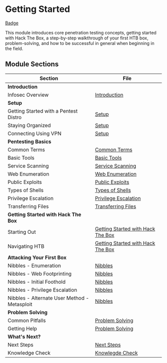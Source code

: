 # Getting Started
[Badge](https://academy.hackthebox.com/achievement/badge/a1c8530c-7428-11ee-b5a6-bea50ffe6cb4)

This module introduces core penetration testing concepts, getting started with Hack The Box, a step-by-step walkthrough of your first HTB box, problem-solving, and how to be successful in general when beginning in the field.

## Module Sections
| Section                                      | File                                                                        |
| -------------------------------------------- | --------------------------------------------------------------------------- |
| **Introduction**                             |                                                                             |
| Infosec Overview                             | [Introduction](./Introduction.md)                                           |
| **Setup**                                    |                                                                             |
| Getting Started with a Pentest Distro        | [Setup](./Setup.md)                                                         |
| Staying Organized                            | [Setup](./Setup.md)                                                         |
| Connecting Using VPN                         | [Setup](./Setup.md)                                                         |
| **Pentesting Basics**                        |                                                                             |
| Common Terms                                 | [Common Terms](./Common_Terms.md)                                           |
| Basic Tools                                  | [Basic Tools](./Basic_Tools.md)                                             |
| Service Scanning                             | [Service Scanning](./Service_Scanning.md)                                   |
| Web Enumeration                              | [Web Enumeration](./Web_Enumeration.md)                                     |
| Public Exploits                              | [Public Exploits](./Public_Exploits.md)                                     |
| Types of Shells                              | [Types of Shells](./Types_of_Shells.md)                                     |
| Privilege Escalation                         | [Privilege Escalation](./Privilege_Escalation.md)                           |
| Transferring Files                           | [Transferring Files](./Transferring_Files.md)                               |
| **Getting Started with Hack The Box**        |                                                                             |
| Starting Out                                 | [Getting Started with Hack The Box](./Getting_Started_with_Hack_The_Box.md) |
| Navigating HTB                               | [Getting Started with Hack The Box](./Getting_Started_with_Hack_The_Box.md) |
| **Attacking Your First Box**                 |                                                                             |
| Nibbles - Enumeration                        | [Nibbles](./Nibbles.md)                                                     |
| Nibbles - Web Footprinting                   | [Nibbles](./Nibbles.md)                                                     |
| Nibbles - Initial Foothold                   | [Nibbles](./Nibbles.md)                                                     |
| Nibbles - Privilege Escalation               | [Nibbles](./Nibbles.md)                                                     |
| Nibbles - Alternate User Method - Metasploit | [Nibbles](./Nibbles.md)                                                     |
| **Problem Solving**                          |                                                                             |
| Common Pitfalls                              | [Problem Solving](./Problem_Solving.md)                                     |
| Getting Help                                 | [Problem Solving](./Problem_Solving.md)                                     |
| **What's Next?**                             |                                                                             |
| Next Steps                                   | [Next Steps](./Next_Steps.md)                                               |
| Knowledge Check                              | [Knowlegde Check](./Knowledge_Check.md)                                     |